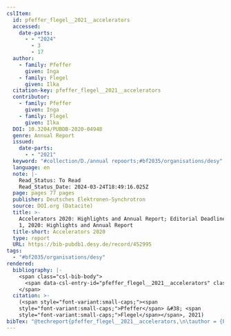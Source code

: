 ```yaml
---
cslItem:
  id: pfeffer_flegel__2021__accelerators
  accessed:
    date-parts:
      - - "2024"
        - 3
        - 17
  author:
    - family: Pfeffer
      given: Inga
    - family: Flegel
      given: Ilka
  citation-key: pfeffer_flegel__2021__accelerators
  contributor:
    - family: Pfeffer
      given: Inga
    - family: Flegel
      given: Ilka
  DOI: 10.3204/PUBDB-2020-04948
  genre: Annual Report
  issued:
    date-parts:
      - - "2021"
  keyword: "#collection/D./annual repoorts;#bf2035/organisations/desy"
  language: en
  note: |-
    Read_Status: To Read
    Read_Status_Date: 2024-03-24T18:49:16.025Z
  page: pages 77 pages
  publisher: Deutsches Elektronen-Synchrotron
  source: DOI.org (Datacite)
  title: >-
    Accelerators 2020: Highlights and Annual Report; Editorial Deadline: March
    1, 2020: Highlights and Annual Report
  title-short: Accelerators 2020
  type: report
  URL: https://bib-pubdb1.desy.de/record/452995
tags:
  - "#bf2035/organisations/desy"
rendered:
  bibliography: |-
    <span class="csl-bib-body">
      <span data-csl-entry-id="pfeffer_flegel__2021__accelerators" class="csl-entry"><span class='author-bib'>Pfeffer, &#38; Flegel, I.</span>. <span class='date-bib'>(2021)</span>. <span class='title'><i><b><span style="font-style:normal;">Accelerators 2020: Highlights and Annual Report; Editorial Deadline: March 1, 2020: Highlights and Annual Report</span></b></i></span> (S. pages 77 pages) [Annual Report]. Deutsches Elektronen-Synchrotron. <span class='URL'><a href='https://doi.org/10.3204/PUBDB-2020-04948'>LINK</a></span></span>
    </span>
  citation: >-
    (<span style="font-variant:small-caps;"><span
    style="font-variant:small-caps;">Pfeffer</span> &#38; <span
    style="font-variant:small-caps;">Flegel</span></span>, 2021)
bibTex: "@techreport{pfeffer_flegel__2021__accelerators,\n\tauthor = {Pfeffer, Inga and Flegel, Ilka},\n\tyear = {2021},\n\tnote = {Read\\textunderscore{}Status: To Read\nRead\\textunderscore{}Status\\textunderscore{}Date: 2024-03-24T18:49:16.025Z},\n\tpages = {pages 77 pages},\n\tinstitution = {Deutsches Elektronen-Synchrotron},\n\ttitle = {Accelerators 2020: Highlights and {Annual} {Report}; {Editorial} {Deadline}: March 1, 2020: Highlights and {Annual} {Report}},\n\ttype = {Annual {Report}},\n}\n\n"
---
```

